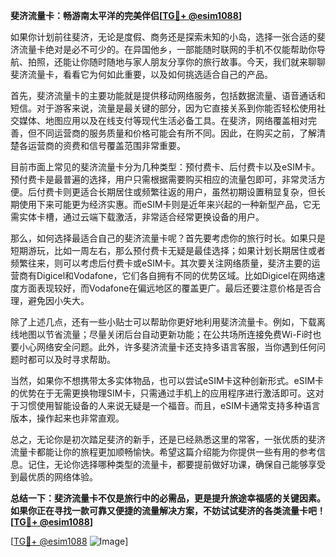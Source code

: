 **斐济流量卡：畅游南太平洋的完美伴侣[[TG💪+ @esim1088](https://t.me/s/esim1088)]**

如果你计划前往斐济，无论是度假、商务还是探索未知的小岛，选择一张合适的斐济流量卡绝对是必不可少的。在异国他乡，一部能随时联网的手机不仅能帮助你导航、拍照，还能让你随时随地与家人朋友分享你的旅行故事。今天，我们就来聊聊斐济流量卡，看看它为何如此重要，以及如何挑选适合自己的产品。

首先，斐济流量卡的主要功能就是提供移动网络服务，包括数据流量、语音通话和短信。对于游客来说，流量是最关键的部分，因为它直接关系到你能否轻松使用社交媒体、地图应用以及在线支付等现代生活必备工具。在斐济，网络覆盖相对完善，但不同运营商的服务质量和价格可能会有所不同。因此，在购买之前，了解清楚各运营商的资费和信号覆盖范围非常重要。

目前市面上常见的斐济流量卡分为几种类型：预付费卡、后付费卡以及eSIM卡。预付费卡是最普遍的选择，用户只需根据需要购买相应的流量包即可，非常灵活方便。后付费卡则更适合长期居住或频繁往返的用户，虽然初期设置稍显复杂，但长期使用下来可能更为经济实惠。而eSIM卡则是近年来兴起的一种新型产品，它无需实体卡槽，通过云端下载激活，非常适合经常更换设备的用户。

那么，如何选择最适合自己的斐济流量卡呢？首先要考虑你的旅行时长。如果只是短期游玩，比如一周左右，那么预付费卡无疑是最佳选择；如果计划长期居住或者频繁往来，则可以考虑后付费卡或eSIM卡。其次要关注网络质量，斐济主要的运营商有Digicel和Vodafone，它们各自拥有不同的优势区域。比如Digicel在网络速度方面表现较好，而Vodafone在偏远地区的覆盖更广。最后还要注意价格是否合理，避免因小失大。

除了上述几点，还有一些小贴士可以帮助你更好地利用斐济流量卡。例如，下载离线地图以节省流量；尽量关闭后台自动更新功能；在公共场所连接免费Wi-Fi时也要小心网络安全问题。此外，许多斐济流量卡还支持多语言客服，当你遇到任何问题时都可以及时寻求帮助。

当然，如果你不想携带太多实体物品，也可以尝试eSIM卡这种创新形式。eSIM卡的优势在于无需更换物理SIM卡，只需通过手机上的应用程序进行激活即可。这对于习惯使用智能设备的人来说无疑是一个福音。而且，eSIM卡通常支持多种语言版本，操作起来也非常直观。

总之，无论你是初次踏足斐济的新手，还是已经熟悉这里的常客，一张优质的斐济流量卡都能让你的旅程更加顺畅愉快。希望这篇介绍能为你提供一些有用的参考信息。记住，无论你选择哪种类型的流量卡，都要提前做好功课，确保自己能够享受到最优质的网络体验。

**总结一下：斐济流量卡不仅是旅行中的必需品，更是提升旅途幸福感的关键因素。如果你正在寻找一款可靠又便捷的流量解决方案，不妨试试斐济的各类流量卡吧！[[TG💪+ @esim1088](https://t.me/s/esim1088)]**

[[TG💪+ @esim1088](https://t.me/s/esim1088) ![Image](https://i.postimg.cc/4NQfJmqS/Snipaste-2025-05-13-00-14-12.png)]